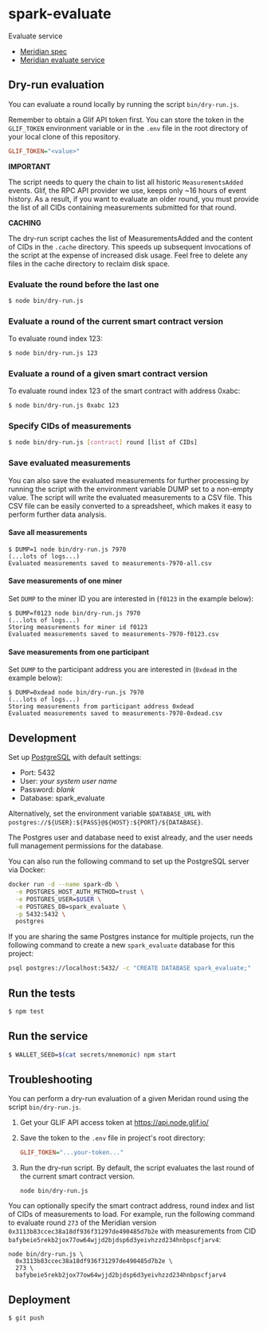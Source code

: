 # spark-evaluate
Evaluate service

- [Meridian spec](https://www.notion.so/pl-strflt/Meridian-Design-Doc-07-Flexible-preprocessing-1b8f2f19ca7d4fd4b74a1e57e7d7ef8a?pvs=4)
- [Meridian evaluate service](https://github.com/Meridian-IE/evaluate-service)

## Dry-run evaluation

You can evaluate a round locally by running the script `bin/dry-run.js`.

Remember to obtain a Glif API token first. You can store the token in the `GLIF_TOKEN` environment
variable or in the `.env` file in the root directory of your local clone of this repository.

```ini
GLIF_TOKEN="<value>"
```

**IMPORTANT**

The script needs to query the chain to list all historic `MeasurementsAdded` events. Glif, the RPC API provider we use, keeps only ~16 hours of event history. As a result, if you want to evaluate an older round, you must provide the list of all CIDs containing measurements submitted for that round.

**CACHING**

The dry-run script caches the list of MeasurementsAdded and the content of CIDs in the `.cache`
directory. This speeds up subsequent invocations of the script at the expense of increased disk
usage. Feel free to delete any files in the cache directory to reclaim disk space.

### Evaluate the round before the last one

```bash
$ node bin/dry-run.js
```

### Evaluate a round of the current smart contract version

To evaluate round index 123:

```bash
$ node bin/dry-run.js 123
```

### Evaluate a round of a given smart contract version

To evaluate round index 123 of the smart contract with address 0xabc:

```bash
$ node bin/dry-run.js 0xabc 123
```

### Specify CIDs of measurements

```bash
$ node bin/dry-run.js [contract] round [list of CIDs]
```

### Save evaluated measurements

You can also save the evaluated measurements for further processing by running the script with the
environment variable DUMP set to a non-empty value. The script will write the evaluated measurements
to a CSV file. This CSV file can be easily converted to a spreadsheet, which makes it easy to
perform further data analysis.

#### Save all measurements

```
$ DUMP=1 node bin/dry-run.js 7970
(...lots of logs...)
Evaluated measurements saved to measurements-7970-all.csv
```

#### Save measurements of one miner

Set `DUMP` to the miner ID you are interested in (`f0123` in the example below):

```
$ DUMP=f0123 node bin/dry-run.js 7970
(...lots of logs...)
Storing measurements for miner id f0123
Evaluated measurements saved to measurements-7970-f0123.csv
```

#### Save measurements from one participant

Set `DUMP` to the participant address you are interested in (`0xdead` in the example below):

```
$ DUMP=0xdead node bin/dry-run.js 7970
(...lots of logs...)
Storing measurements from participant address 0xdead
Evaluated measurements saved to measurements-7970-0xdead.csv
```

## Development

Set up [PostgreSQL](https://www.postgresql.org/) with default settings:
 - Port: 5432
 - User: _your system user name_
 - Password: _blank_
 - Database: spark_evaluate

Alternatively, set the environment variable `$DATABASE_URL` with
`postgres://${USER}:${PASS}@${HOST}:${PORT}/${DATABASE}`.

The Postgres user and database need to exist already, and the user
needs full management permissions for the database.

You can also run the following command to set up the PostgreSQL server via Docker:

```bash
docker run -d --name spark-db \
  -e POSTGRES_HOST_AUTH_METHOD=trust \
  -e POSTGRES_USER=$USER \
  -e POSTGRES_DB=spark_evaluate \
  -p 5432:5432 \
  postgres
```

If you are sharing the same Postgres instance for multiple projects, run the following
command to create a new `spark_evaluate` database for this project:

```bash
psql postgres://localhost:5432/ -c "CREATE DATABASE spark_evaluate;"
```

## Run the tests

```bash
$ npm test
```

## Run the service

```bash
$ WALLET_SEED=$(cat secrets/mnemonic) npm start
```

## Troubleshooting

You can perform a dry-run evaluation of a given Meridan round using the script `bin/dry-run.js`.

1. Get your GLIF API access token at https://api.node.glif.io/

2. Save the token to the `.env` file in project's root directory:

   ```ini
   GLIF_TOKEN="...your-token..."
   ```

3. Run the dry-run script. By default, the script evaluates the last round of the current smart contract version.

   ```shell
   node bin/dry-run.js
   ```

You can optionally specify the smart contract address, round index and list of CIDs of measurements
to load.  For example, run the following command to evaluate round `273` of the Meridian version
`0x3113b83ccec38a18df936f31297de490485d7b2e` with measurements from CID
`bafybeie5rekb2jox77ow64wjjd2bjdsp6d3yeivhzzd234hnbpscfjarv4`:

```shell
node bin/dry-run.js \
  0x3113b83ccec38a18df936f31297de490485d7b2e \
  273 \
  bafybeie5rekb2jox77ow64wjjd2bjdsp6d3yeivhzzd234hnbpscfjarv4
```

## Deployment

```bash
$ git push
```
